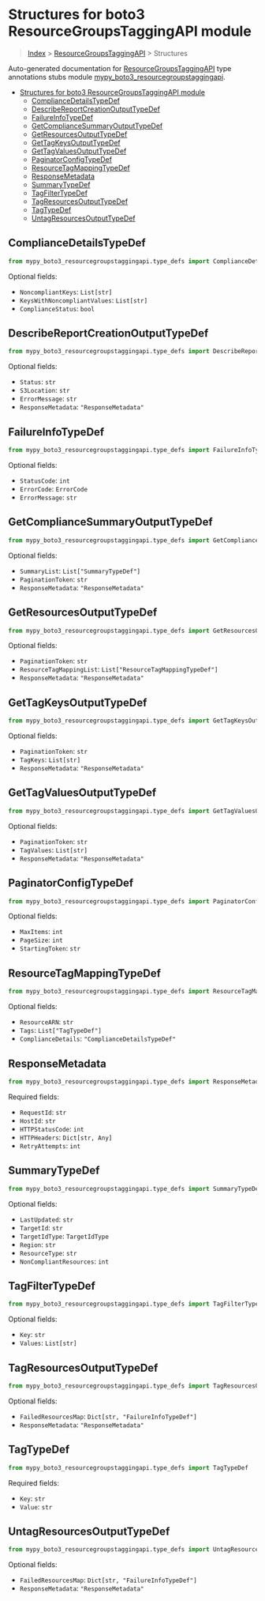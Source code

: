 # Structures for boto3 ResourceGroupsTaggingAPI module

> [Index](../index.md) > [ResourceGroupsTaggingAPI](./index.md) > Structures

Auto-generated documentation for [ResourceGroupsTaggingAPI](https://boto3.amazonaws.com/v1/documentation/api/latest/reference/services/resourcegroupstaggingapi.html#ResourceGroupsTaggingAPI)
type annotations stubs module [mypy_boto3_resourcegroupstaggingapi](https://pypi.org/project/mypy-boto3-resourcegroupstaggingapi/).

- [Structures for boto3 ResourceGroupsTaggingAPI module](#structures-for-boto3-resourcegroupstaggingapi-module)
  - [ComplianceDetailsTypeDef](#compliancedetailstypedef)
  - [DescribeReportCreationOutputTypeDef](#describereportcreationoutputtypedef)
  - [FailureInfoTypeDef](#failureinfotypedef)
  - [GetComplianceSummaryOutputTypeDef](#getcompliancesummaryoutputtypedef)
  - [GetResourcesOutputTypeDef](#getresourcesoutputtypedef)
  - [GetTagKeysOutputTypeDef](#gettagkeysoutputtypedef)
  - [GetTagValuesOutputTypeDef](#gettagvaluesoutputtypedef)
  - [PaginatorConfigTypeDef](#paginatorconfigtypedef)
  - [ResourceTagMappingTypeDef](#resourcetagmappingtypedef)
  - [ResponseMetadata](#responsemetadata)
  - [SummaryTypeDef](#summarytypedef)
  - [TagFilterTypeDef](#tagfiltertypedef)
  - [TagResourcesOutputTypeDef](#tagresourcesoutputtypedef)
  - [TagTypeDef](#tagtypedef)
  - [UntagResourcesOutputTypeDef](#untagresourcesoutputtypedef)

## ComplianceDetailsTypeDef

```python
from mypy_boto3_resourcegroupstaggingapi.type_defs import ComplianceDetailsTypeDef
```




Optional fields:
- `NoncompliantKeys`: `List[str]`
- `KeysWithNoncompliantValues`: `List[str]`
- `ComplianceStatus`: `bool`


## DescribeReportCreationOutputTypeDef

```python
from mypy_boto3_resourcegroupstaggingapi.type_defs import DescribeReportCreationOutputTypeDef
```




Optional fields:
- `Status`: `str`
- `S3Location`: `str`
- `ErrorMessage`: `str`
- `ResponseMetadata`: `"ResponseMetadata"`


## FailureInfoTypeDef

```python
from mypy_boto3_resourcegroupstaggingapi.type_defs import FailureInfoTypeDef
```




Optional fields:
- `StatusCode`: `int`
- `ErrorCode`: `ErrorCode`
- `ErrorMessage`: `str`


## GetComplianceSummaryOutputTypeDef

```python
from mypy_boto3_resourcegroupstaggingapi.type_defs import GetComplianceSummaryOutputTypeDef
```




Optional fields:
- `SummaryList`: `List["SummaryTypeDef"]`
- `PaginationToken`: `str`
- `ResponseMetadata`: `"ResponseMetadata"`


## GetResourcesOutputTypeDef

```python
from mypy_boto3_resourcegroupstaggingapi.type_defs import GetResourcesOutputTypeDef
```




Optional fields:
- `PaginationToken`: `str`
- `ResourceTagMappingList`: `List["ResourceTagMappingTypeDef"]`
- `ResponseMetadata`: `"ResponseMetadata"`


## GetTagKeysOutputTypeDef

```python
from mypy_boto3_resourcegroupstaggingapi.type_defs import GetTagKeysOutputTypeDef
```




Optional fields:
- `PaginationToken`: `str`
- `TagKeys`: `List[str]`
- `ResponseMetadata`: `"ResponseMetadata"`


## GetTagValuesOutputTypeDef

```python
from mypy_boto3_resourcegroupstaggingapi.type_defs import GetTagValuesOutputTypeDef
```




Optional fields:
- `PaginationToken`: `str`
- `TagValues`: `List[str]`
- `ResponseMetadata`: `"ResponseMetadata"`


## PaginatorConfigTypeDef

```python
from mypy_boto3_resourcegroupstaggingapi.type_defs import PaginatorConfigTypeDef
```




Optional fields:
- `MaxItems`: `int`
- `PageSize`: `int`
- `StartingToken`: `str`


## ResourceTagMappingTypeDef

```python
from mypy_boto3_resourcegroupstaggingapi.type_defs import ResourceTagMappingTypeDef
```




Optional fields:
- `ResourceARN`: `str`
- `Tags`: `List["TagTypeDef"]`
- `ComplianceDetails`: `"ComplianceDetailsTypeDef"`


## ResponseMetadata

```python
from mypy_boto3_resourcegroupstaggingapi.type_defs import ResponseMetadata
```


Required fields:
- `RequestId`: `str`
- `HostId`: `str`
- `HTTPStatusCode`: `int`
- `HTTPHeaders`: `Dict[str, Any]`
- `RetryAttempts`: `int`




## SummaryTypeDef

```python
from mypy_boto3_resourcegroupstaggingapi.type_defs import SummaryTypeDef
```




Optional fields:
- `LastUpdated`: `str`
- `TargetId`: `str`
- `TargetIdType`: `TargetIdType`
- `Region`: `str`
- `ResourceType`: `str`
- `NonCompliantResources`: `int`


## TagFilterTypeDef

```python
from mypy_boto3_resourcegroupstaggingapi.type_defs import TagFilterTypeDef
```




Optional fields:
- `Key`: `str`
- `Values`: `List[str]`


## TagResourcesOutputTypeDef

```python
from mypy_boto3_resourcegroupstaggingapi.type_defs import TagResourcesOutputTypeDef
```




Optional fields:
- `FailedResourcesMap`: `Dict[str, "FailureInfoTypeDef"]`
- `ResponseMetadata`: `"ResponseMetadata"`


## TagTypeDef

```python
from mypy_boto3_resourcegroupstaggingapi.type_defs import TagTypeDef
```


Required fields:
- `Key`: `str`
- `Value`: `str`




## UntagResourcesOutputTypeDef

```python
from mypy_boto3_resourcegroupstaggingapi.type_defs import UntagResourcesOutputTypeDef
```




Optional fields:
- `FailedResourcesMap`: `Dict[str, "FailureInfoTypeDef"]`
- `ResponseMetadata`: `"ResponseMetadata"`

